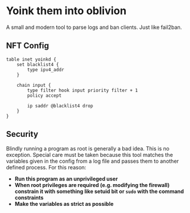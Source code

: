 # Yoink them into oblivion

A small and modern tool to parse logs and ban clients. Just like fail2ban.

## NFT Config

```nft
table inet yoinkd {
	set blacklist4 {
		type ipv4_addr
	}

	chain input {
		type filter hook input priority filter + 1
		policy accept

		ip saddr @blacklist4 drop
	}
}
```

## Security

Blindly running a program as root is generally a bad idea. This is no exception. Special care must be taken because this tool matches the variables given in the config from a log file and passes them to another defined process. For this reason:

- **Run this program as an unprivileged user**
- **When root privileges are required (e.g. modifying the firewall) constrain it with something like setuid bit or `sudo` with the command constraints**
- **Make the variables as strict as possible**
